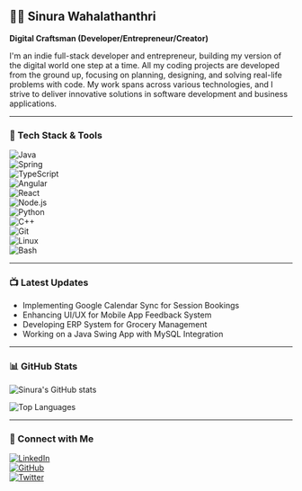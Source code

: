 ## 🏄‍♂️ Sinura Wahalathanthri  
**Digital Craftsman (Developer/Entrepreneur/Creator)**  

I'm an indie full-stack developer and entrepreneur, building my version of the digital world one step at a time. All my coding projects are developed from the ground up, focusing on planning, designing, and solving real-life problems with code. My work spans across various technologies, and I strive to deliver innovative solutions in software development and business applications.

---

### 🧐 Tech Stack & Tools

![Java](https://img.shields.io/badge/Java-ED8B00?style=for-the-badge&logo=java&logoColor=white)  
![Spring](https://img.shields.io/badge/Spring-6DB33F?style=for-the-badge&logo=spring&logoColor=white)  
![TypeScript](https://img.shields.io/badge/TypeScript-007ACC?style=for-the-badge&logo=typescript&logoColor=white)  
![Angular](https://img.shields.io/badge/Angular-DD0031?style=for-the-badge&logo=angular&logoColor=white)  
![React](https://img.shields.io/badge/React-20232A?style=for-the-badge&logo=react&logoColor=61DAFB)  
![Node.js](https://img.shields.io/badge/Node.js-43853D?style=for-the-badge&logo=node.js&logoColor=white)  
![Python](https://img.shields.io/badge/Python-3776AB?style=for-the-badge&logo=python&logoColor=white)  
![C++](https://img.shields.io/badge/C%2B%2B-00599C?style=for-the-badge&logo=c%2B%2B&logoColor=white)  
![Git](https://img.shields.io/badge/Git-F05032?style=for-the-badge&logo=git&logoColor=white)  
![Linux](https://img.shields.io/badge/Linux-FCC624?style=for-the-badge&logo=linux&logoColor=black)  
![Bash](https://img.shields.io/badge/Bash-4EAA25?style=for-the-badge&logo=gnubash&logoColor=white)  

---

### 📺 Latest Updates
- Implementing Google Calendar Sync for Session Bookings  
- Enhancing UI/UX for Mobile App Feedback System  
- Developing ERP System for Grocery Management  
- Working on a Java Swing App with MySQL Integration  

---

### 📊 GitHub Stats
![Sinura's GitHub stats](https://github-readme-stats.vercel.app/api?username=SinuraWahalathanthri&show_icons=true&theme=radical)  

![Top Languages](https://github-readme-stats.vercel.app/api/top-langs/?username=SinuraWahalathanthri&layout=compact&theme=radical)  

---

### 💌 Connect with Me
[![LinkedIn](https://img.shields.io/badge/LinkedIn-0077B5?style=for-the-badge&logo=linkedin&logoColor=white)](https://linkedin.com/in/sinuraw)  
[![GitHub](https://img.shields.io/badge/GitHub-100000?style=for-the-badge&logo=github&logoColor=white)](https://github.com/sinuraw)  
[![Twitter](https://img.shields.io/badge/Twitter-1DA1F2?style=for-the-badge&logo=twitter&logoColor=white)](https://twitter.com/sinuraw)  

